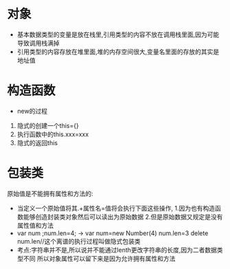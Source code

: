#  对象
- 基本数据类型的变量是放在栈里,引用类型的内容不放在调用栈里面,因为可能导致调用栈满掉
- 引用类型的内容存放在堆里面,堆的内存空间很大,变量名里面的存放的其实是地址值


# 构造函数
- new的过程
1. 隐式的创建一个this={}
2. 执行函数中的this.xxx=xxx
3. 隐式的返回this

# 包装类
 原始值是不能拥有属性和方法的:
- 当定义一个原始值将其.+属性名=值将会执行下面这些操作,
1.因为也有构造函数能够创造封装类对象然后可以读出为原始数据
2.但是原始数据又规定是没有属性值和方法
 - var num ;num.len=4;  ->  var num=new Number(4)   num.len=3   delete num.len//这个离谱的执行过程叫做隐式包装类
- 考点:字符串并不是,所以说并不能通过lenth更改字符串的长度,因为二者数据类型不同
所以对象属性可以留下来是因为允许拥有属性和方法

 